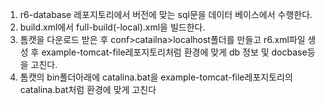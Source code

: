 1. r6-database 레포지토리에서 버전에 맞는 sql문을 데이터 베이스에서 수행한다.
2. build.xml에서 full-build(-local).xml을 빌드한다.
3. 톰캣을 다운로드 받은 후 conf>catailna>localhost폴더를 만들고 r6.xml파일 생성 후 example-tomcat-file레포지토리처럼 환경에 맞게 db 정보 및 docbase등을 고친다.
4. 톰캣의 bin폴더아래에 catalina.bat을 example-tomcat-file레포지토리의 catalina.bat처럼 환경에 맞게 고친다
   
